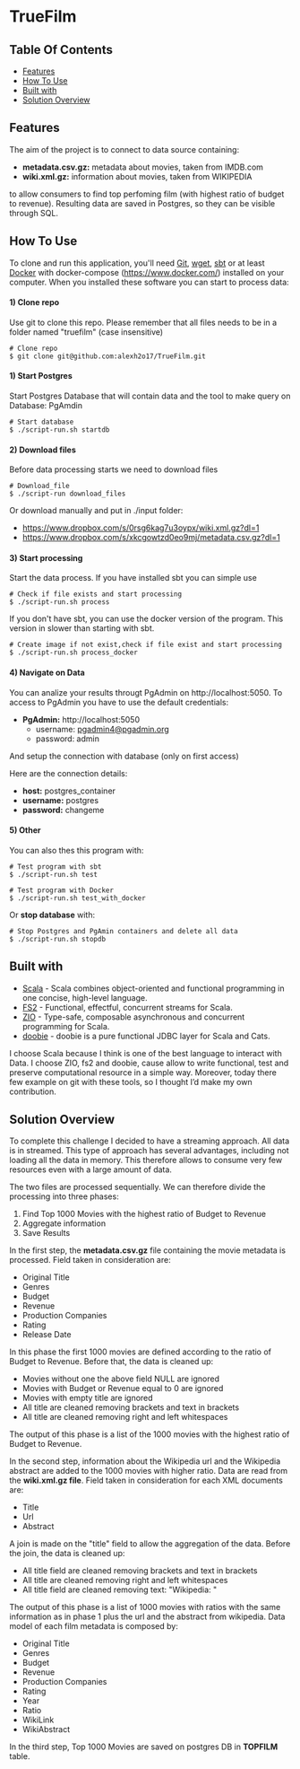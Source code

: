 # TrueFilm
## Table Of Contents

<!-- START doctoc generated TOC please keep comment here to allow auto update -->
<!-- DON'T EDIT THIS SECTION, INSTEAD RE-RUN doctoc TO UPDATE -->

- [Features](#features)
- [How To Use](#how-to-use)
- [Built with](#built-with)
- [Solution Overview](#solution-overview)

<!-- END doctoc generated TOC please keep comment here to allow auto update -->


## Features

The aim of the project is to connect to data source containing:
* **metadata.csv.gz:** metadata about movies, taken from IMDB.com 
* **wiki.xml.gz:** information about movies, taken from WIKIPEDIA

to allow consumers to find top perfoming film (with highest ratio of budget to revenue).
Resulting data are saved in Postgres, so they can be visible through SQL.

## How To Use

To clone and run this application, you'll need [Git](https://git-scm.com), [wget](https://www.gnu.org/software/wget/), [sbt](http://www.scala-sbt.org/) or at least [Docker](https://www.docker.com/) with docker-compose (https://www.docker.com/)  installed on your computer. When you installed these software you can start to process data:

#### 1) Clone repo
Use git to clone this repo. Please remember that all files needs to be in a folder named "truefilm" (case insensitive)
```shell script
# Clone repo
$ git clone git@github.com:alexh2o17/TrueFilm.git
```
#### 1) Start Postgres
Start Postgres Database that will contain data and the tool to make query on Database: PgAmdin

```shell script
# Start database
$ ./script-run.sh startdb
```
#### 2) Download files
Before data processing starts we need to download files
```shell script
# Download_file
$ ./script-run download_files
```
Or download manually and put in ./input folder:
* https://www.dropbox.com/s/0rsg6kag7u3oypx/wiki.xml.gz?dl=1
* https://www.dropbox.com/s/xkcgowtzd0eo9mj/metadata.csv.gz?dl=1


#### 3) Start processing
Start the data process. If you have installed sbt you can simple use
```shell script
# Check if file exists and start processing
$ ./script-run.sh process
```
If you don't have sbt, you can use the docker version of the program. This version in slower than starting with sbt.
```shell script
# Create image if not exist,check if file exist and start processing
$ ./script-run.sh process_docker
```

#### 4) Navigate on Data
You can analize your results througt PgAdmin on http://localhost:5050.
To access to PgAdmin you have to use the default credentials:
* **PgAdmin:** http://localhost:5050
    * username: pgadmin4@pgadmin.org
    * password: admin
    
And setup the connection with database (only on first access)

Here are the connection details:
* **host:** postgres_container
* **username:** postgres
* **password:** changeme

#### 5) Other
You can also thes this program with:
```shell script
# Test program with sbt
$ ./script-run.sh test

# Test program with Docker
$ ./script-run.sh test_with_docker
```

Or **stop database** with:
```shell script
# Stop Postgres and PgAmin containers and delete all data
$ ./script-run.sh stopdb
```

## Built with 

- [Scala](https://www.scala-lang.org/) - Scala combines object-oriented and functional programming in one concise, high-level language.
- [FS2](https://fs2.io/#/) - Functional, effectful, concurrent streams for Scala.
- [ZIO](https://zio.dev/) - Type-safe, composable asynchronous and concurrent programming for Scala.
- [doobie](https://tpolecat.github.io/doobie/) - doobie is a pure functional JDBC layer for Scala and Cats.

I choose Scala because I think is one of the best language to interact with Data. I choose ZIO, fs2 and doobie, cause allow to write functional, test and preserve computational resource in a simple way. Moreover, today there few example on git with these tools, so I thought I’d make my own contribution.

## Solution Overview

To complete this challenge I decided to have a streaming approach. All data is in streamed. This type of approach has several advantages, including not loading all the data in memory. This therefore allows to consume very few resources even with a large amount of data.

The two files are processed sequentially. We can therefore divide the processing into three phases:
1) Find Top 1000 Movies with the highest ratio of Budget to Revenue
2) Aggregate information
3) Save Results

In the first step, the **metadata.csv.gz** file containing the movie metadata is processed.
Field taken in consideration are:
* Original Title
* Genres
* Budget
* Revenue
* Production Companies
* Rating
* Release Date

In this phase the first 1000 movies are defined according to the ratio of Budget to Revenue. Before that, the data is cleaned up:
* Movies without one the above field NULL are ignored
* Movies with Budget or Revenue equal to 0 are ignored
* Movies with empty title are ignored
* All title are cleaned removing brackets and text in brackets
* All title are cleaned removing right and left whitespaces

The output of this phase is a list of the 1000 movies with the highest ratio of Budget to Revenue.

In the second step, information about the Wikipedia url and the Wikipedia abstract are added to the 1000 movies with higher ratio. 
Data are read from the **wiki.xml.gz file**. Field taken in consideration for each XML documents are:
* Title
* Url
* Abstract

A join is made on the "title" field to allow the aggregation of the data.
Before the join, the data is cleaned up:
* All title field are cleaned removing brackets and text in brackets
* All title are cleaned removing right and left whitespaces
* All title field are cleaned removing text: "Wikipedia: "

The output of this phase is a list of 1000 movies with ratios with the same information as in phase 1 plus the url and the abstract from wikipedia.
Data model of each film metadata is composed by:
* Original Title
* Genres
* Budget
* Revenue
* Production Companies
* Rating
* Year
* Ratio
* WikiLink
* WikiAbstract

In the third step, Top 1000 Movies are saved on postgres DB in **TOPFILM** table.
